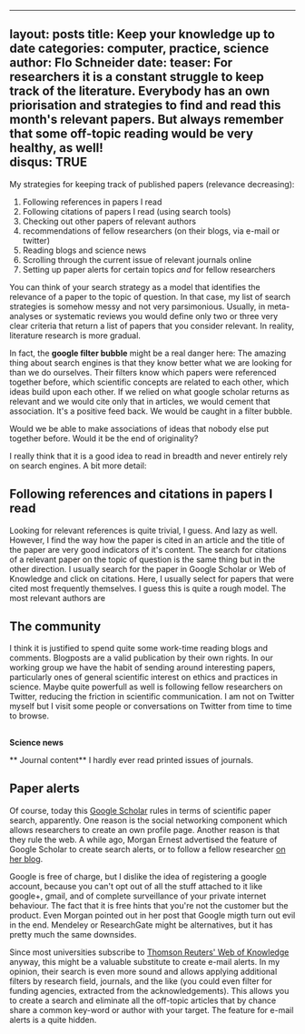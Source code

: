  ---
layout: posts
title: Keep your knowledge up to date
categories: computer, practice, science
author: Flo Schneider
date:
teaser: For researchers it is a constant struggle to keep track of the literature. Everybody has an own priorisation and strategies to find and read this month's relevant papers. But always remember that some off-topic reading would be very healthy, as well!  
disqus: TRUE 
---

My strategies for keeping track of published papers (relevance decreasing):
 1.	Following references in papers I read
 2. Following citations of papers I read (using search tools)
 3. Checking out other papers of relevant authors
 4. recommendations of fellow researchers (on their blogs, via e-mail or twitter)
 7. Reading blogs and science news
 5. Scrolling through the current issue of relevant journals online
 6. Setting up paper alerts for certain topics *and* for fellow researchers 
 
 
You can think of your search strategy as a model that identifies the relevance of a paper to the topic of question. In that case, my list of search strategies is somehow messy and not very parsimonious. Usually, in meta-analyses or systematic reviews you would define only two or three very clear criteria that return a list of papers that you consider relevant. In reality, literature research is more gradual. 

In fact, the **google filter bubble** might be a real danger here: The amazing thing about search engines is that they know better what we are looking for than we do ourselves. Their filters know which papers were referenced together before, which scientific concepts are related to each other, which ideas build upon each other. If we relied on what google scholar returns as relevant and we would cite only that in articles, we would cement that association. It's a positive feed back. We would be caught in a filter bubble. 

Would we be able to make associations of ideas that nobody else put together before. Would it be the end of originality?

I really think that it is a good idea to read in breadth and never entirely rely on search engines. 
A bit more detail: 

## Following references and citations in papers I read
Looking for relevant references is quite trivial, I guess. And lazy as well. However, I find the way how the paper is cited in an article and the title of the paper are very good indicators of it's content. The search for citations of a relevant paper on the topic of question is the same thing but in the other direction. I usually search for the paper in Google Scholar or Web of Knowledge and click on citations. Here, I usually select for papers that were cited most frequently themselves. I guess this is quite a rough model. 
The most relevant authors are 
 
## The community
I think it is justified to spend quite some work-time reading blogs and comments. Blogposts are a valid publication by their own rights. 
In our working group we have the habit of sending around interesting papers, particularly ones of general scientific interest on ethics and practices in science. 
Maybe quite powerfull as well is following fellow researchers on Twitter, reducing the friction in scientific communication. I am not on Twitter myself but I visit some people or conversations on Twitter from time to time to browse. 

##
**Science news** 

** Journal content**
I hardly ever read printed issues of journals. 

## Paper alerts
Of course, today this [Google Scholar](http://scholar.google.com) rules in terms of scientific paper search, apparently. One reason is the social networking component which allows researchers to create an own profile page. Another reason is that they rule the web. A while ago, Morgan Ernest advertised the feature of Google Scholar to create search alerts, or to follow a fellow researcher [on her blog](http://jabberwocky.weecology.org/2012/08/24/using-google-scholar-to-keep-up-with-the-literature/). 

Google is free of charge, but I dislike the idea of registering a google account, because you can't opt out of all the stuff attached to it like google+, gmail, and of complete surveillance of your private internet behaviour. The fact that it is free hints that you're not the customer but the product. Even Morgan pointed out in her post that Google migth turn out evil in the end. Mendeley or ResearchGate might be alternatives, but it has pretty much the same downsides.

Since most universities subscribe to [Thomson Reuters' Web of Knowledge](http://apps.webofknowledge.com/) anyway, this might be a valuable substitute to create e-mail alerts. In my opinion, their search is even more sound and allows applying additional filters by research field, journals, and the like (you could even filter for funding agencies, extracted from the acknowledgements). This allows you to create a search and eliminate all the off-topic articles that by chance share a common key-word or author with your target. The feature for e-mail alerts is a quite hidden. 

